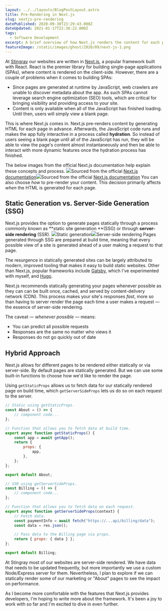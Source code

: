 ```yaml
---
layout: ../../layouts/BlogPostLayout.astro
title: Pre-Rendering in Next.js
slug: nextjs-pre-rendering
datePublished: 2020-09-30T23:29:43.000Z
dateUpdated: 2021-01-17T22:36:22.000Z
tags:
  - Software Development
excerpt: A brief overview of how Next.js renders the content for each page of a website or app.
featureImage: /static/images/ghost/2020/09/next-js-1.png
---
```


At [Stingray](https://www.stingray.com/) our websites are written in [Next.js](https://nextjs.org/), a popular framework built with React. React is the premier library for building single-page applications (SPAs), where content is rendered on the client-side. However, there are a couple of problems when it comes to building SPAs:

- Since pages are generated at runtime by JavaScript, web crawlers are unable to discover metadata about the app. As such SPAs cannot leverage search engine optimization (SEO) tools, which are critical for bringing visibility and providing access to your site.
- Content is only available when all of the JavaScript has finished loading. Until then, users will simply view a blank page.

This is where Next.js comes in. Next.js pre-renders content by generating HTML for each page in advance. Afterwards, the JavaScript code runs and makes the app fully interactive in a process called **hydration**. So instead of users seeing a blank page until all of the JavaScript has run, they will be able to view the page's content almost instantaneously and then be able to interact with more dynamic features once the hydration process has finished.

The below images from the official Next.js documentation help explain these concepts and process.
![](/images/ghost/2020/09/image-3.png)Sourced from the official [Next.js documentation](https://nextjs.org/learn/basics/data-fetching/pre-rendering)![](/images/ghost/2020/09/image-2.png)Sourced from the official [Next.js documentation](https://nextjs.org/learn/basics/data-fetching/pre-rendering)
You can also choose _how_ to pre-render your content. This decision primarily affects _when_ the HTML is generated for each page.

## Static Generation vs. Server-Side Generation (SSG)

Next.js provides the option to generate pages statically through a process commonly known as **static site generation **(SSG) or through **server-side rendering** (SSR).
![](/images/ghost/2020/09/image-4.png)Static generation![](/images/ghost/2020/09/image-5.png)Server-side rendering
Pages generated through SSG are prepared at build time, meaning that every possible view of a site is generated ahead of a user making a request to that page.

The resurgence in statically generated sites can be largely attributed to modern, improved tooling that makes it easy to build static websites. Other than Next.js, popular frameworks include [Gatsby](https://www.gatsbyjs.com/), which I've experimented with myself, and [Hugo](https://gohugo.io/).

Next.js recommends statically generating your pages whenever possible as they can can be built once, cached, and served by content-delivery network (CDN). This process makes your site's responses _fast_, more so than having to server render the page each time a user makes a request — the essence of server-side rendering.

The caveat — _whenever possible_ — means:

- You can predict all possible requests
- Responses are the same no matter who views it
- Responses do not go quickly out of date

## Hybrid Approach

Next.js allows for different pages to be rendered either statically or via server-side. By default pages are statically generated. But we can use some built-in functions to choose how we'd like to render the page.

Using `getStaticProps` allows us to fetch data for our statically rendered page on build time, which `getServerSideProps` lets us do so on each request to the server.

```javascript
// Static using getStaticProps.
const About = () => {
    // component code...
};

// Function that allows you to fetch data at build time.
export async function getStaticProps() {
    const app = await getApp();
    return {
        props: {
            app,
        },
    };
};

export default About;

// SSR using getServerSideProps.
const Billing = () => {
    // component code...
};

// Function that allows you to fetch data on each request.
export async function getServerSideProps(context) {
    // Fetch data.
    const paymentInfo = await fetch("https://...api/billing/data");
    const data = res.json();

    // Pass data to the Billing page via props.
    return { props: { data } };
};

export default Billing;
```

At Stingray most of our websites are server-side rendered. We have data that needs to be updated frequently, but more importantly we use a custom Node/Express server for them. Nevertheless, I plan to explore if we can statically render some of our marketing or "About" pages to see the impact on performance.

As I become more comfortable with the features that Next.js provides developers, I'm hoping to write more about the framework. It's been a joy to work with so far and I'm excited to dive in even further.

